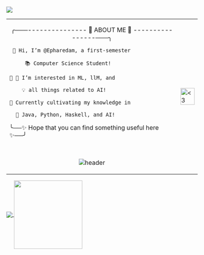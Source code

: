 
<table border="0">
 <tr>
    <td> 
 <p align="center">        
╭───--------------- 🌟 ABOUT ME 🌟 ----------------───╮

     👋 Hi, I’m @Epharedam, a first-semester  

         📚 Computer Science Student!        

    🌟 👀 I’m interested in ML, llM, and      

        💡 all things related to AI!          

    🌱 Currently cultivating my knowledge in  

      🌟 Java, Python, Haskell, and AI!       

╰──✨ Hope that you can find something useful here ✨──╯</p> <br />
<p align="center">
 <img src="https://64.media.tumblr.com/6ede3bc77b903b1ab5c32b3511b80675/4790829953b0cb05-a1/s400x600/c60ea3a18383a38ce846e919f744a47e904687ab.gifv" alt="header"><br />     
</td> 
<td><img src="https://64.media.tumblr.com/c691b0b552ca1f1184e29a961043a5b8/13dc282b0e3c383f-75/s400x600/cf1add40f8aa17dbac82088d21de2c8e5d23e2b0.gifv" alt="<3" width="100%"></td>
<br/>
<a href="https://visitcount.itsvg.in">
  <img src="https://visitcount.itsvg.in/api?id=Epharedam&label=Views&color=9&icon=2&pretty=true" />
</a>

 </tr>
</table>

<a href="https://github.com/Epharedam/github-readme-stats">
  <img align="center" src="https://github-readme-stats.vercel.app/api?username=Epharedam&show_icons=true&theme=nightowl&rank_icon=github&card_width=300" />
</a>
<a href="https://github.com/Epharedam/convoychat">
  <img height=180 align="center" src="https://github-readme-stats.vercel.app/api/top-langs?username=Epharedam&layout=compact&langs_count=8&card_width=300&theme=nightowl&hide_progress=true" />
</a>
